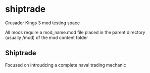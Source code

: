 # shiptrade
Crusader Kings 3 mod testing space

All mods require a mod_name.mod file placed in the parent directory (usually /mod) of the mod content folder

## Shiptrade
Focused on introudcing a complete naval trading mechanic


